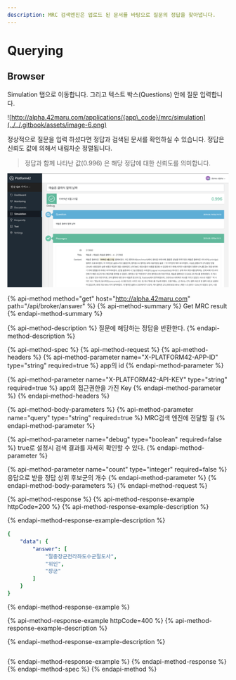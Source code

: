 ```yaml
---
description: MRC 검색엔진은 업로드 된 문서를 바탕으로 질문의 정답을 찾아냅니다.
---
```


# Querying

## Browser

Simulation 탭으로 이동합니다. 그리고 텍스트 박스\(Questions\) 안에 질문 입력합니다.

![http://alpha.42maru.com/applications/{app\_code}/mrc/simulation](../../.gitbook/assets/image-6.png)

정상적으로 질문을 입력 하셨다면 정답과 검색된 문서를 확인하실 수 있습니다. 정답은 신뢰도 값에 의해서 내림차순 정렬됩니다.

> 정답과 함께 나타난 값\(0.996\) 은 해당 정답에 대한 신뢰도를 의미합니다.

![](../../.gitbook/assets/image-7.png)

{% api-method method="get" host="http://alpha.42maru.com" path="/api/broker/answer" %}
{% api-method-summary %}
Get MRC result
{% endapi-method-summary %}

{% api-method-description %}
질문에 해당하는 정답을 반환한다.
{% endapi-method-description %}

{% api-method-spec %}
{% api-method-request %}
{% api-method-headers %}
{% api-method-parameter name="X-PLATFORM42-APP-ID" type="string" required=true %}
app의 id 
{% endapi-method-parameter %}

{% api-method-parameter name="X-PLATFORM42-API-KEY" type="string" required=true %}
app의 접근권한을 가진 Key
{% endapi-method-parameter %}
{% endapi-method-headers %}

{% api-method-body-parameters %}
{% api-method-parameter name="query" type="string" required=true %}
MRC검색 엔진에 전달할 질
{% endapi-method-parameter %}

{% api-method-parameter name="debug" type="boolean" required=false %}
true로 설정시 검색 결과를 자세히 확인할 수 있다. 
{% endapi-method-parameter %}

{% api-method-parameter name="count" type="integer" required=false %}
 응답으로 받을 정답 상위 후보군의 개수
{% endapi-method-parameter %}
{% endapi-method-body-parameters %}
{% endapi-method-request %}

{% api-method-response %}
{% api-method-response-example httpCode=200 %}
{% api-method-response-example-description %}

{% endapi-method-response-example-description %}

```yaml
{
    "data": {
        "answer": [
            "절충장군전라좌도수군절도사",
            "위인",
            "장군"
        ]
    }
}
```
{% endapi-method-response-example %}

{% api-method-response-example httpCode=400 %}
{% api-method-response-example-description %}

{% endapi-method-response-example-description %}

```

```
{% endapi-method-response-example %}
{% endapi-method-response %}
{% endapi-method-spec %}
{% endapi-method %}

